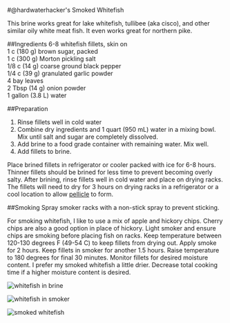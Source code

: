 #@hardwaterhacker's Smoked Whitefish

This brine works great for lake whitefish, tullibee (aka cisco), and other similar oily white meat fish.  It even works great for northern pike.

##Ingredients
6-8 whitefish fillets, skin on<br>
1 c (180 g) brown sugar, packed<br>
1 c (300 g) Morton pickling salt<br>
1/8 c (14 g) coarse ground black pepper<br>
1/4 c (39 g) granulated garlic powder<br>
4 bay leaves<br>
2 Tbsp (14 g) onion powder<br>
1 gallon (3.8 L) water<br>

##Preparation
1. Rinse fillets well in cold water
2. Combine dry ingredients and 1 quart (950 mL) water in a mixing bowl.  Mix until salt and sugar are completely dissolved.
3. Add brine to a food grade container with remaining water.  Mix well.
4. Add fillets to brine.

Place brined fillets in refrigerator or cooler packed with ice for 6-8 hours.  Thinner fillets should be brined for less time to prevent becoming overly salty.  After brining, rinse fillets well in cold water and place on drying racks.  The fillets will need to dry for 3 hours on drying racks in a refrigerator or a cool location to allow [pellicle](https://en.wikipedia.org/wiki/Pellicle_(cooking)) to form.

##Smoking
Spray smoker racks with a non-stick spray to prevent sticking.  

For smoking whitefish, I like to use a mix of apple and hickory chips.  Cherry chips are also a good option in place of hickory.  Light smoker and ensure chips are smoking before placing fish on racks.  Keep temperature between 120-130 degrees F (49-54 C) to keep fillets from drying out.  Apply smoke for 2 hours.  Keep fillets in smoker for another 1.5 hours.  Raise temperature to 180 degrees for final 30 minutes.  Monitor fillets for desired moisture content.  I prefer my smoked whitefish a little drier.  Decrease total cooking time if a higher moisture content is desired.

![whitefish in brine](https://github.com/hardwaterhacker/1337-Noms-The-Hacker-Cookbook/tree/master/snacks/hardwaterhacker_smoked_whitefish/whitefish_brine.jpg "Whitefish in brine")

![whitefish in smoker](https://github.com/hardwaterhacker/1337-Noms-The-Hacker-Cookbook/blob/master/snacks/hardwaterhacker_smoked_whitefish/whitefish_in_smoker.jpg "Whitefish in smoker")

![smoked whitefish](https://github.com/hardwaterhacker/1337-Noms-The-Hacker-Cookbook/blob/master/snacks/hardwaterhacker_smoked_whitefish/smoked_whitefish.jpg "Smoked whitefish")

